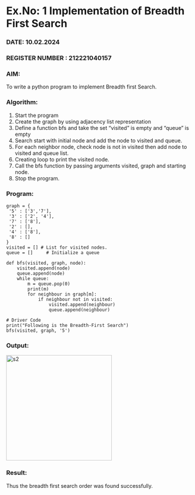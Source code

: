 # Ex.No: 1  Implementation of Breadth First Search 
### DATE: 10.02.2024                                                                           
### REGISTER NUMBER : 212221040157

### AIM: 
To write a python program to implement Breadth first Search. 

### Algorithm:
1. Start the program
2. Create the graph by using adjacency list representation
3. Define a function bfs and take the set “visited” is empty and “queue” is empty
4. Search start with initial node and add the node to visited and queue.
5. For each neighbor node, check node is not in visited then add node to visited and queue list.
6.  Creating loop to print the visited node.
7.   Call the bfs function by passing arguments visited, graph and starting node.
8.   Stop the program.

### Program:

```
graph = {
 '5' : ['3','7'],
 '3' : ['2', '4'],
 '7' : ['8'],
 '2' : [],
 '4' : ['8'],
 '8' : []
}
visited = [] # List for visited nodes.
queue = []     # Initialize a queue

def bfs(visited, graph, node):
    visited.append(node)
    queue.append(node)
    while queue:
        m = queue.pop(0) 
        print(m) 
        for neighbour in graph[m]:
            if neighbour not in visited:
                visited.append(neighbour)
                queue.append(neighbour)

# Driver Code
print("Following is the Breadth-First Search")
bfs(visited, graph, '5')
```

### Output:

<img width="284" alt="s2" src="https://github.com/SmritiManikand/AI_Lab_2023-24/assets/113674204/cbbdc04e-e3dc-4ff5-88c9-20b3b23d2768">

### Result:
Thus the breadth first search order was found successfully.
